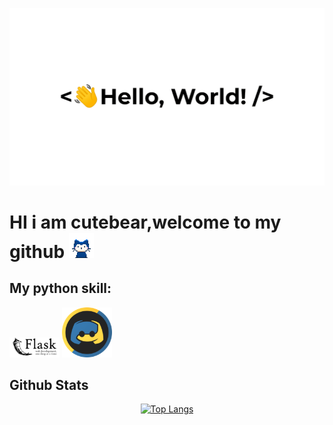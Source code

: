 ![HI THERE👋](https://github.com/cutebear0123/cutebear0123/blob/main/hello%20world.gif?raw=true "Hi there ")
# HI i am cutebear,welcome to my github <img src="https://github.com/cutebear0123/cutebear0123/blob/main/mona-whisper.gif?raw=true" width="40" height="40" />

## My python skill:
<img src="https://github.com/cutebear0123/cutebear0123/blob/main/flask.png?raw=true" width="80">
<img src="https://github.com/cutebear0123/cutebear0123/blob/main/discordpy.svg?raw=true" width="80">

<!-- ## Other skill: -->

<!-- <img src="https://github.com/cutebear0123/cutebear0123/blob/main/json.gif?raw=true" width="80"> -->

## Github Stats  

<div align="center">
<p>
  <a href="https://github.com/cutebear0123">
  <img src="https://github-readme-stats.vercel.app/api?username=cutebear0123" alt="Top Langs">
  </a>
</p>
</div>  
